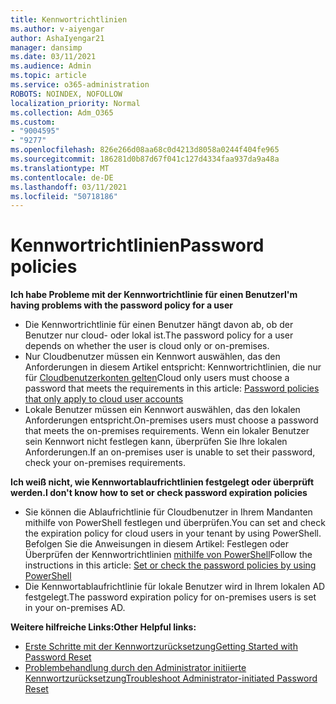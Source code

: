 ```yaml
---
title: Kennwortrichtlinien
ms.author: v-aiyengar
author: AshaIyengar21
manager: dansimp
ms.date: 03/11/2021
ms.audience: Admin
ms.topic: article
ms.service: o365-administration
ROBOTS: NOINDEX, NOFOLLOW
localization_priority: Normal
ms.collection: Adm_O365
ms.custom:
- "9004595"
- "9277"
ms.openlocfilehash: 826e266d08aa68c0d4213d8058a0244f404fe965
ms.sourcegitcommit: 186281d0b87d67f041c127d4334faa937da9a48a
ms.translationtype: MT
ms.contentlocale: de-DE
ms.lasthandoff: 03/11/2021
ms.locfileid: "50718186"
---
```

# <a name="password-policies"></a><span data-ttu-id="80361-102">Kennwortrichtlinien</span><span class="sxs-lookup"><span data-stu-id="80361-102">Password policies</span></span>

<span data-ttu-id="80361-103">**Ich habe Probleme mit der Kennwortrichtlinie für einen Benutzer**</span><span class="sxs-lookup"><span data-stu-id="80361-103">**I'm having problems with the password policy for a user**</span></span>

- <span data-ttu-id="80361-104">Die Kennwortrichtlinie für einen Benutzer hängt davon ab, ob der Benutzer nur cloud- oder lokal ist.</span><span class="sxs-lookup"><span data-stu-id="80361-104">The password policy for a user depends on whether the user is cloud only or on-premises.</span></span>
- <span data-ttu-id="80361-105">Nur Cloudbenutzer müssen ein Kennwort auswählen, das den Anforderungen in diesem Artikel entspricht: Kennwortrichtlinien, die nur für [Cloudbenutzerkonten gelten](https://docs.microsoft.com/azure/active-directory/authentication/concept-sspr-policy?WT.mc_id=Portal-Microsoft_Azure_Support#password-policies-that-only-apply-to-cloud-user-accounts)</span><span class="sxs-lookup"><span data-stu-id="80361-105">Cloud only users must choose a password that meets the requirements in this article: [Password policies that only apply to cloud user accounts](https://docs.microsoft.com/azure/active-directory/authentication/concept-sspr-policy?WT.mc_id=Portal-Microsoft_Azure_Support#password-policies-that-only-apply-to-cloud-user-accounts)</span></span>
- <span data-ttu-id="80361-106">Lokale Benutzer müssen ein Kennwort auswählen, das den lokalen Anforderungen entspricht.</span><span class="sxs-lookup"><span data-stu-id="80361-106">On-premises users must choose a password that meets the on-premises requirements.</span></span> <span data-ttu-id="80361-107">Wenn ein lokaler Benutzer sein Kennwort nicht festlegen kann, überprüfen Sie Ihre lokalen Anforderungen.</span><span class="sxs-lookup"><span data-stu-id="80361-107">If an on-premises user is unable to set their password, check your on-premises requirements.</span></span>

<span data-ttu-id="80361-108">**Ich weiß nicht, wie Kennwortablaufrichtlinien festgelegt oder überprüft werden.**</span><span class="sxs-lookup"><span data-stu-id="80361-108">**I don't know how to set or check password expiration policies**</span></span>

- <span data-ttu-id="80361-109">Sie können die Ablaufrichtlinie für Cloudbenutzer in Ihrem Mandanten mithilfe von PowerShell festlegen und überprüfen.</span><span class="sxs-lookup"><span data-stu-id="80361-109">You can set and check the expiration policy for cloud users in your tenant by using PowerShell.</span></span> <span data-ttu-id="80361-110">Befolgen Sie die Anweisungen in diesem Artikel: Festlegen oder Überprüfen der Kennwortrichtlinien [mithilfe von PowerShell](https://docs.microsoft.com/azure/active-directory/authentication/concept-sspr-policy?WT.mc_id=Portal-Microsoft_Azure_Support#set-or-check-the-password-policies-by-using-powershell)</span><span class="sxs-lookup"><span data-stu-id="80361-110">Follow the instructions in this article: [Set or check the password policies by using PowerShell](https://docs.microsoft.com/azure/active-directory/authentication/concept-sspr-policy?WT.mc_id=Portal-Microsoft_Azure_Support#set-or-check-the-password-policies-by-using-powershell)</span></span>
- <span data-ttu-id="80361-111">Die Kennwortablaufrichtlinie für lokale Benutzer wird in Ihrem lokalen AD festgelegt.</span><span class="sxs-lookup"><span data-stu-id="80361-111">The password expiration policy for on-premises users is set in your on-premises AD.</span></span>

<span data-ttu-id="80361-112">**Weitere hilfreiche Links:**</span><span class="sxs-lookup"><span data-stu-id="80361-112">**Other Helpful links:**</span></span>
- [<span data-ttu-id="80361-113">Erste Schritte mit der Kennwortzurücksetzung</span><span class="sxs-lookup"><span data-stu-id="80361-113">Getting Started with Password Reset</span></span>](https://docs.microsoft.com/azure/active-directory/authentication/concept-sspr-policy?WT.mc_id=Portal-Microsoft_Azure_Support#set-or-check-the-password-policies-by-using-powershell)
- [<span data-ttu-id="80361-114">Problembehandlung durch den Administrator initiierte Kennwortzurücksetzung</span><span class="sxs-lookup"><span data-stu-id="80361-114">Troubleshoot Administrator-initiated Password Reset</span></span>](https://docs.microsoft.com/azure/active-directory/active-directory-passwords-troubleshoot?WT.mc_id=Portal-Microsoft_Azure_Support#troubleshoot-the-password-reset-portal)
